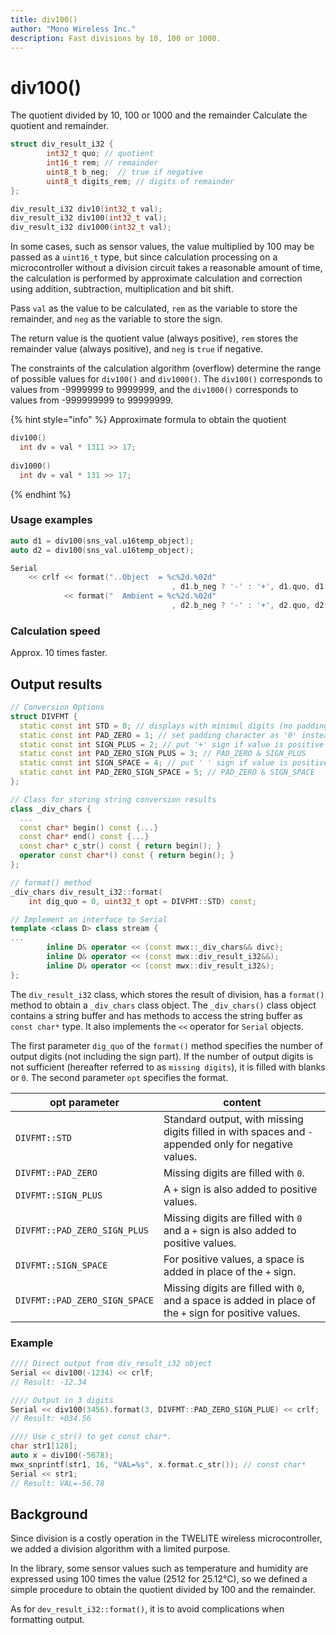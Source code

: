 ```yaml
---
title: div100()
author: "Mono Wireless Inc."
description: Fast divisions by 10, 100 or 1000.
---
```

# div100()

The quotient divided by 10, 100 or 1000 and the remainder Calculate the quotient and remainder.

```cpp
struct div_result_i32 {
		int32_t quo; // quotient
		int16_t rem; // remainder
		uint8_t b_neg;  // true if negative
		uint8_t digits_rem; // digits of remainder
};

div_result_i32 div10(int32_t val);
div_result_i32 div100(int32_t val);
div_result_i32 div1000(int32_t val);

```

In some cases, such as sensor values, the value multiplied by 100 may be passed as a `uint16_t` type, but since calculation processing on a microcontroller without a division circuit takes a reasonable amount of time, the calculation is performed by approximate calculation and correction using addition, subtraction, multiplication and bit shift.



Pass `val` as the value to be calculated, `rem` as the variable to store the remainder, and `neg` as the variable to store the sign.

The return value is the quotient value (always positive), `rem` stores the remainder value (always positive), and `neg` is `true` if negative.

The constraints of the calculation algorithm (overflow) determine the range of possible values for `div100()` and `div1000()`. The `div100()` corresponds to values from -9999999 to 9999999, and the `div1000()` corresponds to values from -999999999 to 99999999.

{% hint style="info" %}
Approximate formula to obtain the quotient

```cpp
div100()
  int dv = val * 1311 >> 17;
  
div1000()
  int dv = val * 131 >> 17;
```
{% endhint %}



### Usage examples

```cpp
auto d1 = div100(sns_val.u16temp_object);
auto d2 = div100(sns_val.u16temp_object);

Serial
	<< crlf << format("..Object  = %c%2d.%02d"
									, d1.b_neg ? '-' : '+', d1.quo, d1.rem)
	        << format("  Ambient = %c%2d.%02d"
									, d2.b_neg ? '-' : '+', d2.quo, d2.rem);
```



### Calculation speed

Approx. 10 times faster.



## Output results

```cpp
// Conversion Options
struct DIVFMT {
  static const int STD = 0; // displays with minimul digits (no padding, no positive sign)
  static const int PAD_ZERO = 1; // set padding character as '0' instead of ' '.
  static const int SIGN_PLUS = 2; // put '+' sign if value is positive or 0.
  static const int PAD_ZERO_SIGN_PLUS = 3; // PAD_ZERO & SIGN_PLUS
  static const int SIGN_SPACE = 4; // put ' ' sign if value is positive or 0.
  static const int PAD_ZERO_SIGN_SPACE = 5; // PAD_ZERO & SIGN_SPACE
};

// Class for storing string conversion results
class _div_chars {
  ...
  const char* begin() const {...}
  const char* end() const {...}
  const char* c_str() const { return begin(); }
  operator const char*() const { return begin(); }
};

// format() method
_div_chars div_result_i32::format(
    int dig_quo = 0, uint32_t opt = DIVFMT::STD) const;

// Implement an interface to Serial
template <class D> class stream {
...
		inline D& operator << (const mwx::_div_chars&& divc);	
		inline D& operator << (const mwx::div_result_i32&&);
		inline D& operator << (const mwx::div_result_i32&);
};
```

The `div_result_i32` class, which stores the result of division, has a `format()` method to obtain a `_div_chars` class object. The `_div_chars()` class object contains a string buffer and has methods to access the string buffer as `const char*` type. It also implements the `<<` operator for `Serial` objects.

The first parameter `dig_quo` of the `format()` method specifies the number of output digits (not including the sign part). If the number of output digits is not sufficient (hereafter referred to as `missing digits`), it is filled with blanks or `0`. The second parameter `opt` specifies the format.



| opt parameter | content |
| ----------------------------- | ------------------------------------- |
| `DIVFMT::STD`                 | Standard output, with missing digits filled in with spaces and `-` appended only for negative values.    |
| `DIVFMT::PAD_ZERO`            | Missing digits are filled with `0`.                         |
| `DIVFMT::SIGN_PLUS`           | A `+` sign is also added to positive values.                     |
| `DIVFMT::PAD_ZERO_SIGN_PLUS`  | Missing digits are filled with `0` and a `+` sign is also added to positive values.          |
| `DIVFMT::SIGN_SPACE`          | For positive values, a space is added in place of the `+` sign.            |
| `DIVFMT::PAD_ZERO_SIGN_SPACE` | Missing digits are filled with `0`, and a space is added in place of the `+` sign for positive values. |



### Example

```cpp
//// Direct output from div_result_i32 object
Serial << div100(-1234) << crlf;
// Result: -12.34 

//// Output in 3 digits
Serial << div100(3456).format(3, DIVFMT::PAD_ZERO_SIGN_PLUE) << crlf;
// Result: +034.56 

//// Use c_str() to get const char*.
char str1[128];
auto x = div100(-5678);
mwx_snprintf(str1, 16, "VAL=%s", x.format.c_str()); // const char*
Serial << str1;
// Result: VAL=-56.78
```



## Background

Since division is a costly operation in the TWELITE wireless microcontroller, we added a division algorithm with a limited purpose.

In the library, some sensor values such as temperature and humidity are expressed using 100 times the value (2512 for 25.12°C), so we defined a simple procedure to obtain the quotient divided by 100 and the remainder.

As for `dev_result_i32::format()`, it is to avoid complications when formatting output.
